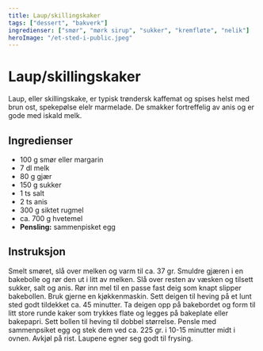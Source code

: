 ```yaml
---
title: Laup/skillingskaker
tags: ["dessert", "bakverk"]
ingredienser: ["smør", "mørk sirup", "sukker", "kremfløte", "nelik"]
heroImage: "/et-sted-i-public.jpeg"
---
```


# Laup/skillingskaker

Laup, eller skillingskake, er typisk trøndersk kaffemat og spises helst med brun ost, spekepølse elelr marmelade. De smakker fortreffelig av anis og er gode med iskald melk.

## Ingredienser

- 100 g smør eller margarin
- 7 dl melk
- 80 g gjær
- 150 g sukker
- 1 ts salt
- 2 ts anis
- 300 g siktet rugmel
- ca. 700 g hvetemel
- **Pensling:** sammenpisket egg

## Instruksjon

Smelt smøret, slå over melken og varm til ca. 37 gr. Smuldre gjæren i en bakebolle og rør den ut i litt av melken. Slå over resten av væsken og tilsett sukker, salt og anis. Rør inn mel til en passe fast deig som knapt slipper bakebollen. Bruk gjerne en kjøkkenmaskin. Sett deigen til heving på et lunt sted godt tildekket ca. 45 minutter. Ta deigen opp på bakebordet og form til litt store runde kaker som trykkes flate og legges på bakeplate eller bakepapri. Sett bollen til heving til dobbel størrelse. Pensle med sammenpsiket egg og stek dem ved ca. 225 gr. i 10-15 minutter midt i ovnen. Avkjøl på rist. Laupene egner seg godt til frysing.
